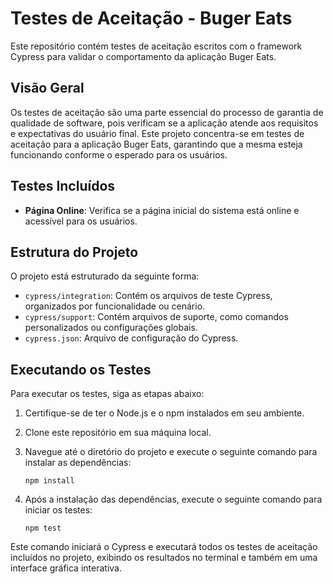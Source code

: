 # Testes de Aceitação - Buger Eats

Este repositório contém testes de aceitação escritos com o framework Cypress para validar o comportamento da aplicação Buger Eats.

## **Visão Geral**

Os testes de aceitação são uma parte essencial do processo de garantia de qualidade de software, pois verificam se a aplicação atende aos requisitos e expectativas do usuário final. Este projeto concentra-se em testes de aceitação para a aplicação Buger Eats, garantindo que a mesma esteja funcionando conforme o esperado para os usuários.

## **Testes Incluídos**

- **Página Online**: Verifica se a página inicial do sistema está online e acessível para os usuários.

## **Estrutura do Projeto**

O projeto está estruturado da seguinte forma:

- `cypress/integration`: Contém os arquivos de teste Cypress, organizados por funcionalidade ou cenário.
- `cypress/support`: Contém arquivos de suporte, como comandos personalizados ou configurações globais.
- `cypress.json`: Arquivo de configuração do Cypress.

## **Executando os Testes**

Para executar os testes, siga as etapas abaixo:

1. Certifique-se de ter o Node.js e o npm instalados em seu ambiente.
2. Clone este repositório em sua máquina local.
3. Navegue até o diretório do projeto e execute o seguinte comando para instalar as dependências:

   ```
   npm install
   ```

4. Após a instalação das dependências, execute o seguinte comando para iniciar os testes:

   ```
   npm test
   ```

Este comando iniciará o Cypress e executará todos os testes de aceitação incluídos no projeto, exibindo os resultados no terminal e também em uma interface gráfica interativa.
